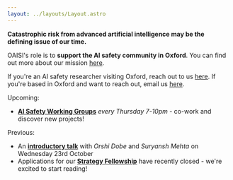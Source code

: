```yaml
---
layout: ../layouts/Layout.astro
---
```

**Catastrophic risk from advanced artificial intelligence may be the defining issue of our time.**

OAISI's role is to **support the AI safety community in Oxford**. You can find out more about our mission [here](about).

If you're an AI safety researcher visiting Oxford, reach out to us [here](mailto:gracie@oaisi.org). If you're based in Oxford and want to reach out, email us [here](mailto:gracie@oaisi.org).

Upcoming:
- [**AI Safety Working Groups**](workinggroup) *every Thursday 7-10pm* - co-work and discover new projects!

Previous:
- An [**introductory talk**](introtalks) with *Orshi Dobe* and *Suryansh Mehta* on Wednesday 23rd October
- Applications for our [**Strategy Fellowship**](strategy) have recently closed - we're excited to start reading!
